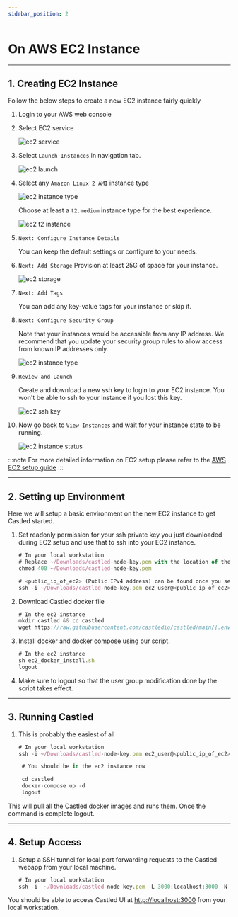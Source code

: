 ```yaml
---
sidebar_position: 2
---
```


# On AWS EC2 Instance

---

## 1. Creating EC2 Instance

Follow the below steps to create a new EC2 instance fairly quickly

1. Login to your AWS web console
2. Select EC2 service

   ![ec2 service](/docs/static/img/screens/deploying/ec2/ec2-service.png)

3. Select `Launch Instances` in navigation tab.

   ![ec2 launch](/docs/static/img/screens/deploying/ec2/ec2-launch-instances.png)

4. Select any `Amazon Linux 2 AMI` instance type

   ![ec2 instance type](/docs/static/img/screens/deploying/ec2/ec2-linux-ami.png)

   Choose at least a `t2.medium` instance type for the best experience.

   ![ec2 t2 instance](/docs/static/img/screens/deploying/ec2/ec2-t2-medium-instance.png)

5. `Next: Configure Instance Details`

   You can keep the default settings or configure to your needs.

6. `Next: Add Storage`
   Provision at least 25G of space for your instance.

   ![ec2 storage](/docs/static/img/screens/deploying/ec2/ec2-t2-storage.png)

7. `Next: Add Tags`

   You can add any key-value tags for your instance or skip it.

8. `Next: Configure Security Group`

   Note that your instances would be accessible from any IP address.
   We recommend that you update your security group rules to allow access from known IP addresses only.

   ![ec2 instance type](/docs/static/img/screens/deploying/ec2/ec2-security-group.png)

9. `Review and Launch`

   Create and download a new ssh key to login to your EC2 instance.
   You won't be able to ssh to your instance if you lost this key.

   ![ec2 ssh key](/docs/static/img/screens/deploying/ec2/ec2-ssh-key.png)

10. Now go back to `View Instances` and wait for your instance state to be running.

    ![ec2 instance status](/docs/static/img/screens/deploying/ec2/ec2-instance-status.png)

:::note
For more detailed information on EC2 setup please refer to the [AWS EC2 setup guide](https://docs.aws.amazon.com/AWSEC2/latest/UserGuide/EC2_GetStarted.html)
:::

---

## 2. Setting up Environment

Here we will setup a basic environment on the new EC2 instance to get Castled started.

1. Set readonly permission for your ssh private key you just downloaded during EC2 setup and use that to ssh into your EC2 instance.

   ```jsx title="ssh to EC2 instance"
   # In your local workstation
   # Replace ~/Downloads/castled-node-key.pem with the location of the downloaded private key.
   chmod 400 ~/Downloads/castled-node-key.pem

   # <public_ip_of_ec2> (Public IPv4 address) can be found once you select your instance in AWS web console.
   ssh -i ~/Downloads/castled-node-key.pem ec2_user@<public_ip_of_ec2>
   ```

2. Download Castled docker file

   ```jsx title="Download docker configs"
   # In the ec2 instance
   mkdir castled && cd castled
   wget https://raw.githubusercontent.com/castledio/castled/main/{.env,docker-compose.yaml,tools/bin/ec2_docker_install.sh}
   ```

3. Install docker and docker compose using our script.

   ```jsx title="Docker installation"
   # In the ec2 instance
   sh ec2_docker_install.sh
   logout
   ```

4. Make sure to logout so that the user group modification done by the script takes effect.

---

## 3. Running Castled

1. This is probably the easiest of all

   ```jsx title="Running Castled"
   # In your local workstation
   ssh -i ~/Downloads/castled-node-key.pem ec2_user@<public_ip_of_ec2>

    # You should be in the ec2 instance now

    cd castled
    docker-compose up -d
    logout
   ```

This will pull all the Castled docker images and runs them. Once the command is complete logout.

---

## 4. Setup Access

1. Setup a SSH tunnel for local port forwarding requests to the Castled webapp from your local machine.

   ```jsx title="Setting up ssh tunnel"
   # In your local workstation
   ssh -i  ~/Downloads/castled-node-key.pem -L 3000:localhost:3000 -N -f ec2-user@<public_ip_of_ec2>
   ```

You should be able to access Castled UI at [http://localhost:3000](http://localhost:3000) from your local workstation.
